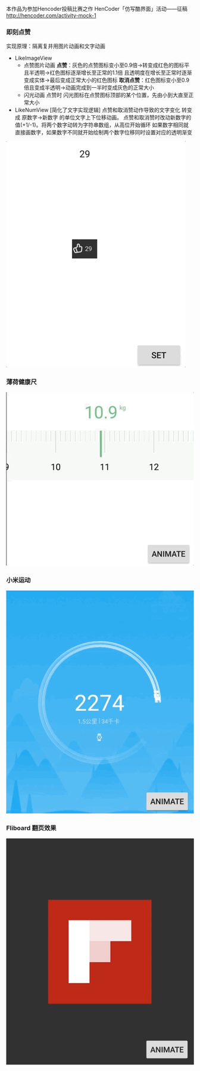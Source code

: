 本作品为参加Hencoder投稿比赛之作
HenCoder「仿写酷界面」活动——征稿 http://hencoder.com/activity-mock-1
### 即刻点赞
实现原理：隔离复并用图片动画和文字动画

 - LikeImageView
  	- 点赞图片动画
  		**点赞**：灰色的点赞图标变小至0.9倍->转变成红色的图标平且半透明->红色图标逐渐增长至正常的1.1倍 且透明度在增长至正常时逐渐变成实体->最后变成正常大小的红色图标
  		**取消点赞**：红色图标变小至0.9倍且变成半透明->动画完成到一半时变成灰色的正常大小
  	- 闪光动画
  		点赞时 闪光图标在点赞图标顶部的某个位置，先由小到大直至正常大小
 - LikeNumView [简化了文字实现逻辑]
 	点赞和取消赞动作导致的文字变化 转变成 原数字->新数字 的单位文字上下位移动画。
 	点赞和取消赞时改动新数字的值(+1/-1)。将两个数字动转为字符串数组，从高位开始循环 如果数字相同就直接画数字，如果数字不同就开始绘制两个数字位移同时设置对应的透明渐变
 	
![](images/like.gif)

### 薄荷健康尺

![](images/ruler.gif)

### 小米运动

![](images/miMove.gif)

### Fliboard 翻页效果

![](images/flipboard.gif)
